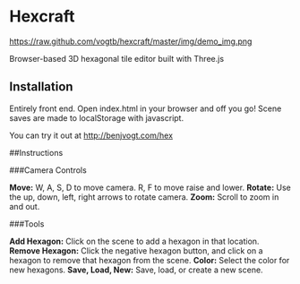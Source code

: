# Hexcraft

https://raw.github.com/vogtb/hexcraft/master/img/demo_img.png

Browser-based 3D hexagonal tile editor built with Three.js 

## Installation

Entirely front end. Open index.html in your browser and off you go! Scene saves are made to localStorage with javascript.

You can try it out at http://benjvogt.com/hex


##Instructions

###Camera Controls

**Move:** W, A, S, D to move camera. R, F to move raise and lower.
**Rotate:** Use the up, down, left, right arrows to rotate camera.
**Zoom:** Scroll to zoom in and out.

###Tools

**Add Hexagon:** Click on the scene to add a hexagon in that location.
**Remove Hexagon:** Click the negative hexagon button, and click on a hexagon to remove that hexagon from the scene.
**Color:** Select the color for new hexagons.
**Save, Load, New:** Save, load, or create a new scene.